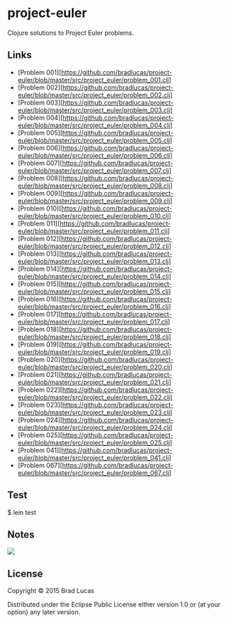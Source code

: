 # project-euler

Clojure solutions to Project Euler problems.

## Links

* [Problem 001][https://github.com/bradlucas/project-euler/blob/master/src/project_euler/problem_001.clj]
* [Problem 002][https://github.com/bradlucas/project-euler/blob/master/src/project_euler/problem_002.clj]
* [Problem 003][https://github.com/bradlucas/project-euler/blob/master/src/project_euler/problem_003.clj]
* [Problem 004][https://github.com/bradlucas/project-euler/blob/master/src/project_euler/problem_004.clj]
* [Problem 005][https://github.com/bradlucas/project-euler/blob/master/src/project_euler/problem_005.clj]
* [Problem 006][https://github.com/bradlucas/project-euler/blob/master/src/project_euler/problem_006.clj]
* [Problem 007][https://github.com/bradlucas/project-euler/blob/master/src/project_euler/problem_007.clj]
* [Problem 008][https://github.com/bradlucas/project-euler/blob/master/src/project_euler/problem_008.clj]
* [Problem 009][https://github.com/bradlucas/project-euler/blob/master/src/project_euler/problem_009.clj]
* [Problem 010][https://github.com/bradlucas/project-euler/blob/master/src/project_euler/problem_010.clj]
* [Problem 011][https://github.com/bradlucas/project-euler/blob/master/src/project_euler/problem_011.clj]
* [Problem 012][https://github.com/bradlucas/project-euler/blob/master/src/project_euler/problem_012.clj]
* [Problem 013][https://github.com/bradlucas/project-euler/blob/master/src/project_euler/problem_013.clj]
* [Problem 014][https://github.com/bradlucas/project-euler/blob/master/src/project_euler/problem_014.clj]
* [Problem 015][https://github.com/bradlucas/project-euler/blob/master/src/project_euler/problem_015.clj]
* [Problem 016][https://github.com/bradlucas/project-euler/blob/master/src/project_euler/problem_016.clj]
* [Problem 017][https://github.com/bradlucas/project-euler/blob/master/src/project_euler/problem_017.clj]
* [Problem 018][https://github.com/bradlucas/project-euler/blob/master/src/project_euler/problem_018.clj]
* [Problem 019][https://github.com/bradlucas/project-euler/blob/master/src/project_euler/problem_019.clj]
* [Problem 020][https://github.com/bradlucas/project-euler/blob/master/src/project_euler/problem_020.clj]
* [Problem 021][https://github.com/bradlucas/project-euler/blob/master/src/project_euler/problem_021.clj]
* [Problem 022][https://github.com/bradlucas/project-euler/blob/master/src/project_euler/problem_022.clj]
* [Problem 023][https://github.com/bradlucas/project-euler/blob/master/src/project_euler/problem_023.clj]
* [Problem 024][https://github.com/bradlucas/project-euler/blob/master/src/project_euler/problem_024.clj]
* [Problem 025][https://github.com/bradlucas/project-euler/blob/master/src/project_euler/problem_025.clj]
* [Problem 041][https://github.com/bradlucas/project-euler/blob/master/src/project_euler/problem_041.clj]
* [Problem 067][https://github.com/bradlucas/project-euler/blob/master/src/project_euler/problem_067.clj]


## Test

$ lein test

## Notes

<img src="https://projecteuler.net/profile/bwlucas.png"/>

## License

Copyright © 2015 Brad Lucas

Distributed under the Eclipse Public License either version 1.0 or (at
your option) any later version.
